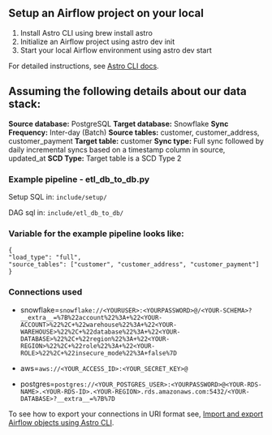 ## Setup an Airflow project on your local

1. Install Astro CLI using brew install astro
2. Initialize an Airflow project using astro dev init
3. Start your local Airflow environment using astro dev start

For detailed instructions, see [Astro CLI docs](https://docs.astronomer.io/astro/cli/overview).

## Assuming the following details about our data stack:

**Source database:** PostgreSQL
**Target database:** Snowflake
**Sync Frequency:** Inter-day (Batch)
**Source tables:** customer, customer_address, customer_payment
**Target table:** customer
**Sync type:** Full sync followed by daily incremental syncs based on a timestamp column in source, updated_at
**SCD Type:** Target table is a SCD Type 2

### Example pipeline - etl_db_to_db.py

Setup SQL in: `include/setup/`

DAG sql in: `include/etl_db_to_db/`

### Variable for the example pipeline looks like:

```
{
"load_type": "full",
"source_tables": ["customer", "customer_address", "customer_payment"]
}
```

### Connections used

- snowflake=`snowflake://<YOURUSER>:<YOURPASSWORD>@/<YOUR-SCHEMA>?__extra__=%7B%22account%22%3A+%22<YOUR-ACCOUNT>%22%2C+%22warehouse%22%3A+%22<YOUR-WAREHOUSE>%22%2C+%22database%22%3A+%22<YOUR-DATABASE>%22%2C+%22region%22%3A+%22<YOUR-REGION>%22%2C+%22role%22%3A+%22<YOUR-ROLE>%22%2C+%22insecure_mode%22%3A+false%7D`

- aws=`aws://<YOUR_ACCESS_ID>:<YOUR_SECRET_KEY>@`

- postgres=`postgres://<YOUR_POSTGRES_USER>:<YOURPASSWORD>@<YOUR-RDS-NAME>.<YOUR-RDS-ID>.<YOUR-REGION>.rds.amazonaws.com:5432/<YOUR-DATABASE>?__extra__=%7B%7D`

To see how to export your connections in URI format see, [Import and export Airflow objects using Astro CLI](https://docs.astronomer.io/astro/import-export-connections-variables#using-the-astro-cli-local-environments-only).

